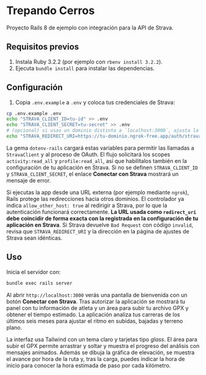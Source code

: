 # Trepando Cerros

Proyecto Rails 8 de ejemplo con integración para la API de Strava.

## Requisitos previos

1. Instala Ruby 3.2.2 (por ejemplo con `rbenv install 3.2.2`).
2. Ejecuta `bundle install` para instalar las dependencias.

## Configuración

1. Copia `.env.example` a `.env` y coloca tus credenciales de Strava:

```bash
cp .env.example .env
echo "STRAVA_CLIENT_ID=tu-id" >> .env
echo "STRAVA_CLIENT_SECRET=tu-secret" >> .env
# (opcional) si usas un dominio distinto a `localhost:3000`, ajusta la URL de retorno
echo "STRAVA_REDIRECT_URI=https://tu-dominio.ngrok-free.app/auth/strava/callback" >> .env
```
La gema `dotenv-rails` cargará estas variables para permitir las llamadas a `StravaClient` y al proceso de OAuth. El flujo solicitará los scopes `activity:read_all` y `profile:read_all`, así que habilítalos también en la configuración de tu aplicación en Strava. Si no se definen `STRAVA_CLIENT_ID` y `STRAVA_CLIENT_SECRET`, el enlace **Conectar con Strava** mostrará un mensaje de error.

Si ejecutas la app desde una URL externa (por ejemplo mediante `ngrok`), Rails
protege las redirecciones hacia otros dominios. El controlador ya indica
`allow_other_host: true` al redirigir a Strava, por lo que la autenticación
funcionará correctamente. **La URL usada como `redirect_uri` debe coincidir de
forma exacta con la registrada en la configuración de tu aplicación en
Strava**. Si Strava devuelve `Bad Request` con código `invalid`, revisa que
`STRAVA_REDIRECT_URI` y la dirección en la página de ajustes de Strava sean
idénticas.

## Uso

Inicia el servidor con:

```bash
bundle exec rails server
```

Al abrir `http://localhost:3000` verás una pantalla de bienvenida con un botón **Conectar con Strava**. Tras autorizar la aplicación se mostrará tu panel con tu información de atleta y un área para subir tu archivo GPX y obtener el tiempo estimado.
La aplicación analiza tus carreras de los últimos seis meses para ajustar el ritmo en subidas, bajadas y terreno plano.

 La interfaz usa Tailwind con un tema claro y tarjetas tipo *glass*. El área para subir el GPX permite arrastrar y soltar y muestra el progreso del análisis con mensajes animados. Además se dibuja la gráfica de elevación, se muestra el avance por hora de la ruta y, tras la carga, puedes indicar la hora de inicio para conocer la hora estimada de paso por cada kilómetro.
